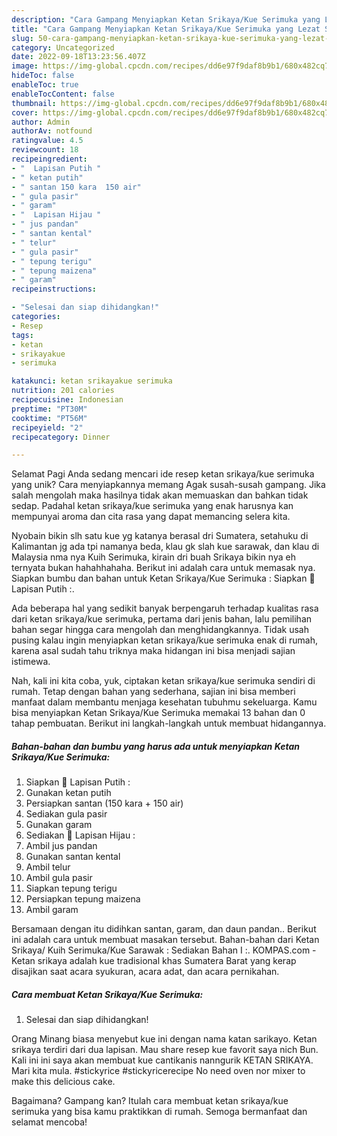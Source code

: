 ```yaml
---
description: "Cara Gampang Menyiapkan Ketan Srikaya/Kue Serimuka yang Lezat Sekali, Enak"
title: "Cara Gampang Menyiapkan Ketan Srikaya/Kue Serimuka yang Lezat Sekali, Enak"
slug: 50-cara-gampang-menyiapkan-ketan-srikaya-kue-serimuka-yang-lezat-sekali-enak
category: Uncategorized
date: 2022-09-18T13:23:56.407Z
image: https://img-global.cpcdn.com/recipes/dd6e97f9daf8b9b1/680x482cq70/ketan-srikayakue-serimuka-foto-resep-utama.jpg
hideToc: false
enableToc: true
enableTocContent: false
thumbnail: https://img-global.cpcdn.com/recipes/dd6e97f9daf8b9b1/680x482cq70/ketan-srikayakue-serimuka-foto-resep-utama.jpg
cover: https://img-global.cpcdn.com/recipes/dd6e97f9daf8b9b1/680x482cq70/ketan-srikayakue-serimuka-foto-resep-utama.jpg
author: Admin
authorAv: notfound
ratingvalue: 4.5
reviewcount: 18
recipeingredient:
- "  Lapisan Putih "
- " ketan putih"
- " santan 150 kara  150 air"
- " gula pasir"
- " garam"
- "  Lapisan Hijau "
- " jus pandan"
- " santan kental"
- " telur"
- " gula pasir"
- " tepung terigu"
- " tepung maizena"
- " garam"
recipeinstructions:

- "Selesai dan siap dihidangkan!"
categories:
- Resep
tags:
- ketan
- srikayakue
- serimuka

katakunci: ketan srikayakue serimuka 
nutrition: 201 calories
recipecuisine: Indonesian
preptime: "PT30M"
cooktime: "PT56M"
recipeyield: "2"
recipecategory: Dinner

---
```



Selamat Pagi Anda sedang mencari ide resep ketan srikaya/kue serimuka yang unik? Cara menyiapkannya memang Agak susah-susah gampang. Jika salah mengolah maka hasilnya tidak akan memuaskan dan bahkan tidak sedap. Padahal ketan srikaya/kue serimuka yang enak harusnya kan mempunyai aroma dan cita rasa yang dapat memancing selera kita.


Nyobain bikin slh satu kue yg katanya berasal dri Sumatera, setahuku di Kalimantan jg ada tpi namanya beda, klau gk slah kue sarawak, dan klau di Malaysia nma nya Kuih Serimuka, kirain dri buah Srikaya bikin nya eh ternyata bukan hahahhahaha. Berikut ini adalah cara untuk memasak nya. Siapkan bumbu dan bahan untuk Ketan Srikaya/Kue Serimuka : Siapkan 🌰 Lapisan Putih :.

Ada beberapa hal yang sedikit banyak berpengaruh terhadap kualitas rasa dari ketan srikaya/kue serimuka, pertama dari jenis bahan, lalu pemilihan bahan segar hingga cara mengolah dan menghidangkannya. Tidak usah pusing kalau ingin menyiapkan ketan srikaya/kue serimuka enak di rumah, karena asal sudah tahu triknya maka hidangan ini bisa menjadi sajian istimewa.


Nah, kali ini kita coba, yuk, ciptakan ketan srikaya/kue serimuka sendiri di rumah. Tetap dengan bahan yang sederhana, sajian ini bisa memberi manfaat dalam membantu menjaga kesehatan tubuhmu sekeluarga. Kamu bisa menyiapkan Ketan Srikaya/Kue Serimuka memakai 13 bahan dan 0 tahap pembuatan. Berikut ini langkah-langkah untuk membuat hidangannya.

<!--inarticleads1-->

##### Bahan-bahan dan bumbu yang harus ada untuk menyiapkan Ketan Srikaya/Kue Serimuka:

1. Siapkan  🌰 Lapisan Putih :
1. Gunakan  ketan putih
1. Persiapkan  santan (150 kara + 150 air)
1. Sediakan  gula pasir
1. Gunakan  garam
1. Sediakan  🌰 Lapisan Hijau :
1. Ambil  jus pandan
1. Gunakan  santan kental
1. Ambil  telur
1. Ambil  gula pasir
1. Siapkan  tepung terigu
1. Persiapkan  tepung maizena
1. Ambil  garam


Bersamaan dengan itu didihkan santan, garam, dan daun pandan.. Berikut ini adalah cara untuk membuat masakan tersebut. Bahan-bahan dari Ketan Srikaya/ Kuih Serimuka/Kue Sarawak : Sediakan Bahan I :. KOMPAS.com - Ketan srikaya adalah kue tradisional khas Sumatera Barat yang kerap disajikan saat acara syukuran, acara adat, dan acara pernikahan. 

<!--inarticleads2-->

##### Cara membuat Ketan Srikaya/Kue Serimuka:


1. Selesai dan siap dihidangkan!

Orang Minang biasa menyebut kue ini dengan nama katan sarikayo. Ketan srikaya terdiri dari dua lapisan. Mau share resep kue favorit saya nich Bun. Kali ini ini saya akan membuat kue cantikanis nanngurik KETAN SRIKAYA. Mari kita mula. #stickyrice #stickyricerecipe No need oven nor mixer to make this delicious cake. 

Bagaimana? Gampang kan? Itulah cara membuat ketan srikaya/kue serimuka yang bisa kamu praktikkan di rumah. Semoga bermanfaat dan selamat mencoba!
